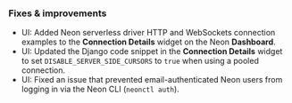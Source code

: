 ### Fixes & improvements

- UI: Added Neon serverless driver HTTP and WebSockets connection examples to the **Connection Details** widget on the Neon **Dashboard**.
- UI: Updated the Django code snippet in the **Connection Details** widget to set `DISABLE_SERVER_SIDE_CURSORS` to `true` when using a pooled connection.
- UI: Fixed an issue that prevented email-authenticated Neon users from logging in via the Neon CLI (`neonctl auth`).
